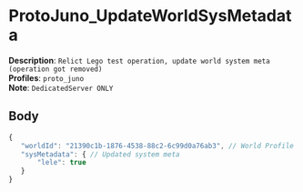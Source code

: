 # ProtoJuno_UpdateWorldSysMetadata

**Description**: `Relict Lego test operation, update world system meta (operation got removed)` \
**Profiles**: `proto_juno` \
**Note**: `DedicatedServer ONLY`

## Body

```js
{
   "worldId": "21390c1b-1876-4538-88c2-6c99d0a76ab3", // World Profile Item GUID
   "sysMetadata": { // Updated system meta
       "lele": true
   }
}
```
